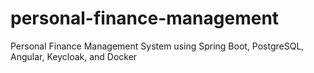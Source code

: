 # personal-finance-management
Personal Finance Management System using Spring Boot, PostgreSQL, Angular, Keycloak, and Docker
